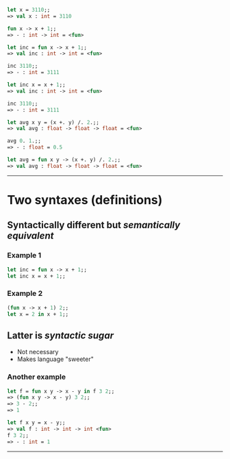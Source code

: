 ```ocaml
let x = 3110;;
=> val x : int = 3110

fun x -> x + 1;;
=> - : int -> int = <fun>

let inc = fun x -> x + 1;;
=> val inc : int -> int = <fun>

inc 3110;;
=> - : int = 3111

let inc x = x + 1;;
=> val inc : int -> int = <fun>

inc 3110;;
=> - : int = 3111

let avg x y = (x +. y) /. 2.;;
=> val avg : float -> float -> float = <fun>

avg 0. 1.;;
=> - : float = 0.5

let avg = fun x y -> (x +. y) /. 2.;;
=> val avg : float -> float -> float = <fun>
```
-----------------------------------------
# Two syntaxes (definitions)
## Syntactically different but *semantically equivalent*
### Example 1
```ocaml
let inc = fun x -> x + 1;;
let inc x = x + 1;;
```
### Example 2
```ocaml
(fun x -> x + 1) 2;;
let x = 2 in x + 1;;
```
## Latter is *syntactic sugar*
- Not necessary
- Makes language "sweeter"
### Another example
```ocaml
let f = fun x y -> x - y in f 3 2;;
=> (fun x y -> x - y) 3 2;;
=> 3 - 2;;
=> 1

let f x y = x - y;;
=> val f : int -> int -> int <fun>
f 3 2;;
=> - : int = 1
```
-----------------------------------------
